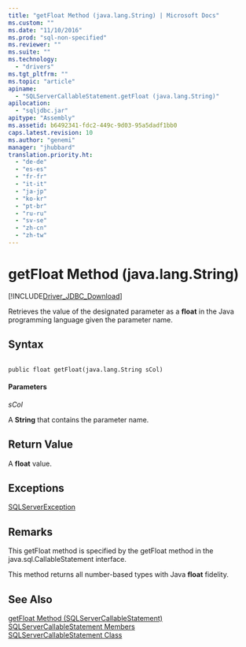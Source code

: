 ```yaml
---
title: "getFloat Method (java.lang.String) | Microsoft Docs"
ms.custom: ""
ms.date: "11/10/2016"
ms.prod: "sql-non-specified"
ms.reviewer: ""
ms.suite: ""
ms.technology: 
  - "drivers"
ms.tgt_pltfrm: ""
ms.topic: "article"
apiname: 
  - "SQLServerCallableStatement.getFloat (java.lang.String)"
apilocation: 
  - "sqljdbc.jar"
apitype: "Assembly"
ms.assetid: b6492341-fdc2-449c-9d03-95a5dadf1bb0
caps.latest.revision: 10
ms.author: "genemi"
manager: "jhubbard"
translation.priority.ht: 
  - "de-de"
  - "es-es"
  - "fr-fr"
  - "it-it"
  - "ja-jp"
  - "ko-kr"
  - "pt-br"
  - "ru-ru"
  - "sv-se"
  - "zh-cn"
  - "zh-tw"
---
```

# getFloat Method (java.lang.String)
[!INCLUDE[Driver_JDBC_Download](../../../connect/jdbc/includes)]

  Retrieves the value of the designated parameter as a **float** in the Java programming language given the parameter name.  
  
## Syntax  
  
```  
  
public float getFloat(java.lang.String sCol)  
```  
  
#### Parameters  
 *sCol*  
  
 A **String** that contains the parameter name.  
  
## Return Value  
 A **float** value.  
  
## Exceptions  
 [SQLServerException](../../../connect/jdbc/reference/sqlserverexception-class.md)  
  
## Remarks  
 This getFloat method is specified by the getFloat method in the java.sql.CallableStatement interface.  
  
 This method returns all number-based types with Java **float** fidelity.  
  
## See Also  
 [getFloat Method &#40;SQLServerCallableStatement&#41;](../../../connect/jdbc/reference/getfloat-method--sqlservercallablestatement-.md)   
 [SQLServerCallableStatement Members](../../../connect/jdbc/reference/sqlservercallablestatement-members.md)   
 [SQLServerCallableStatement Class](../../../connect/jdbc/reference/sqlservercallablestatement-class.md)  
  
  